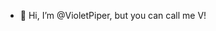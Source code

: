 - 👋 Hi, I’m @VioletPiper, but you can call me V!

<!---
VioletPiper/VioletPiper is a ✨ special ✨ repository because its `README.md` (this file) appears on your GitHub profile.
You can click the Preview link to take a look at your changes.
--->
